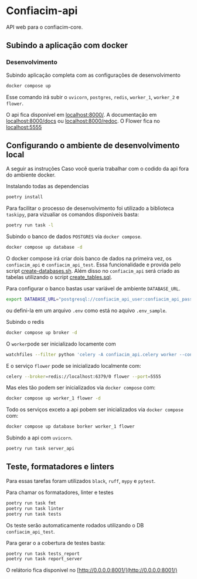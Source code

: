 # Confiacim-api

API web para o confiacim-core.

## Subindo a aplicação com docker

### Desenvolvimento

Subindo aplicação completa com as configurações de desenvolvimento

```bash
docker compose up
```

Esse comando irá subir o `uvicorn`, `postgres`, `redis`, `worker_1`, `worker_2` e `flower`.

O api fica disponível em [localhost:8000/](http://localhost:8000/). A documentação em [localhost:8000/docs](http://localhost:8000/docs)
ou [localhost:8000/redoc](http://localhost:8000/redoc). O Flower fica no [localhost:5555](http://localhost:5555)

## Configurando o ambiente de desenvolvimento local

A seguir as instruções Caso você queria trabalhar com o codido da api fora do ambiente docker.

Instalando todas as dependencias

```bash
poetry install
```

Para facilitar o processo de desenvolvimento foi utilizado a biblioteca `taskipy`, para vizualiar os comandos disponiveis basta:

```bash
poetry run task -l
```

Subindo o banco de dados `POSTGRES` via `docker compose`.

```bash
docker compose up database -d
```

O docker compose irá criar dois banco de dados na primeira vez, os `confiacim_api` e `confiacim_api_test`. Essa funcionalidade e provida pelo script [create-databases.sh](./postgres/create-databases.sh). Além disso no `confiacim_api` será criado as tabelas utilizando o script [create_tables.sql](./postgres/create_tables.sql).

Para configurar o banco bastas usar variável de ambiente `DATABASE_URL`.

```bash
export DATABASE_URL="postgresql://confiacim_api_user:confiacim_api_password@localhost:5432/confiacim_api"
```

ou defini-la em um arquivo `.env` como está no aquivo `.env_sample`.

Subindo o redis

```bash
docker compose up broker -d
```

O `worker`pode ser inicializado locamente com

```bash
watchfiles --filter python 'celery -A confiacim_api.celery worker --concurrency=2  -l INFO'
```

E o serviço `flower` pode se inicializado localmente com:

```bash
celery --broker=redis://localhost:6379/0 flower --port=5555
```

Mas eles tão podem ser inicializados via `docker compose` com:

```bash
docker compose up worker_1 flower -d
```

Todo os serviços exceto a api pobem ser inicializados via `docker compose` com:

```bash
docker compose up database borker worker_1 flower
```

Subindo a api com `uvicorn`.

```bash
poetry run task server_api
```

## Teste, formatadores e linters

Para essas tarefas foram utilizados `black`, `ruff`, `mypy` e `pytest`.

Para chamar os formatadores, linter e testes

```bash
poetry run task fmt
poetry run task linter
poetry run task tests
```

Os teste serão automaticamente rodados utilizando o DB `confiacim_api_test`.

Para gerar o a cobertura de testes basta:

```bash
poetry run task tests_report
poetry run task report_server
```

O relátorio fica disponivel no [http://0.0.0.0:8001/](http://0.0.0.0:8001/)

